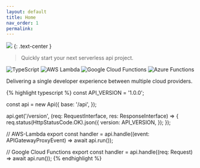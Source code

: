 ```yaml
---
layout: default
title: Home
nav_order: 1
permalink: 
---
```


![](/serverless-framework/assets/images/logo-alt.png)
{: .text-center }

> Quickly start your next serverless api project.  

![TypeScript](https://img.shields.io/badge/typescript-%23007ACC.svg?style=for-the-badge&logo=typescript&logoColor=white)
![AWS Lambda](https://img.shields.io/badge/AWS%20Lambda-%23FF9900?style=for-the-badge&logo=awslambda&logoColor=white)
![Google Cloud Functions](https://img.shields.io/badge/Google%20Cloud%20Functions-%234285F4?style=for-the-badge&logo=google&logoColor=white)
![Azure Functions](https://img.shields.io/badge/Azure%20Functions-%230078D7?style=for-the-badge&logo=azurefunctions&logoColor=white)

Delivering a single developer experience between multiple cloud providers.  

{% highlight typescript %}
const API_VERSION = '1.0.0';

const api = new Api({
    base: '/api',
});

api.get('/version', (req: RequestInterface, res: ResponseInterface) => {
    req.status(HttpStatusCode.OK).json({
        version: API_VERSION,
    });
});

// AWS-Lambda
export const handler = api.handle((event: APIGatewayProxyEvent) => await api.run());

// Google Cloud Functions
export const handler = api.handle((req: Request) => await api.run());
{% endhighlight %}